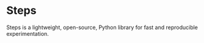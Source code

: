 # Steps

Steps is a lightweight, open-source, Python library for fast and reproducible experimentation.
